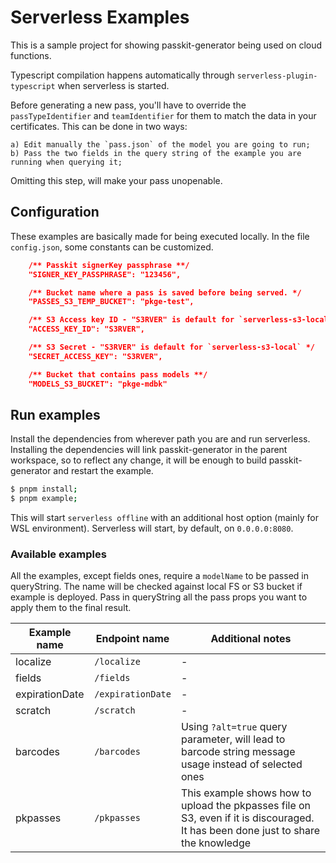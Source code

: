 # Serverless Examples

This is a sample project for showing passkit-generator being used on cloud functions.

Typescript compilation happens automatically through `serverless-plugin-typescript` when serverless is started.

Before generating a new pass, you'll have to override the `passTypeIdentifier` and `teamIdentifier` for them to match the data in your certificates. This can be done in two ways:

    a) Edit manually the `pass.json` of the model you are going to run;
    b) Pass the two fields in the query string of the example you are running when querying it;

Omitting this step, will make your pass unopenable.

## Configuration

These examples are basically made for being executed locally. In the file `config.json`, some constants can be customized.

```json
	/** Passkit signerKey passphrase **/
	"SIGNER_KEY_PASSPHRASE": "123456",

	/** Bucket name where a pass is saved before being served. */
	"PASSES_S3_TEMP_BUCKET": "pkge-test",

	/** S3 Access key ID - "S3RVER" is default for `serverless-s3-local`. If this example is run offline, "S3RVER" will always be used. */
	"ACCESS_KEY_ID": "S3RVER",

	/** S3 Secret - "S3RVER" is default for `serverless-s3-local` */
	"SECRET_ACCESS_KEY": "S3RVER",

	/** Bucket that contains pass models **/
	"MODELS_S3_BUCKET": "pkge-mdbk"
```

## Run examples

Install the dependencies from wherever path you are and run serverless. Installing the dependencies will link passkit-generator in the parent workspace, so to reflect any change, it will be enough to build passkit-generator and restart the example.

```sh
$ pnpm install;
$ pnpm example;
```

This will start `serverless offline` with an additional host option (mainly for WSL environment).
Serverless will start, by default, on `0.0.0.0:8080`.

### Available examples

All the examples, except fields ones, require a `modelName` to be passed in queryString. The name will be checked against local FS or S3 bucket if example is deployed.
Pass in queryString all the pass props you want to apply them to the final result.

| Example name   | Endpoint name     | Additional notes                                                                                                                  |
| -------------- | ----------------- | --------------------------------------------------------------------------------------------------------------------------------- |
| localize       | `/localize`       | -                                                                                                                                 |
| fields         | `/fields`         | -                                                                                                                                 |
| expirationDate | `/expirationDate` | -                                                                                                                                 |
| scratch        | `/scratch`        | -                                                                                                                                 |
| barcodes       | `/barcodes`       | Using `?alt=true` query parameter, will lead to barcode string message usage instead of selected ones                             |
| pkpasses       | `/pkpasses`       | This example shows how to upload the pkpasses file on S3, even if it is discouraged. It has been done just to share the knowledge |

